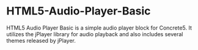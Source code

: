 HTML5-Audio-Player-Basic
========================

HTML5 Audio Player Basic is a simple audio player block for Concrete5. It utilizes the jPlayer library for audio playback and also includes several themes released by jPlayer.
